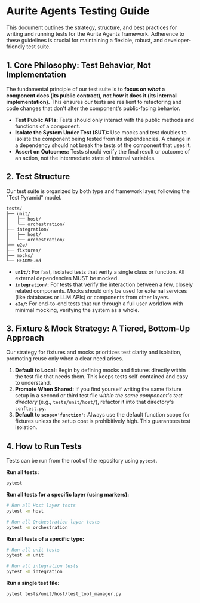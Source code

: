 # Aurite Agents Testing Guide

This document outlines the strategy, structure, and best practices for writing and running tests for the Aurite Agents framework. Adherence to these guidelines is crucial for maintaining a flexible, robust, and developer-friendly test suite.

## 1. Core Philosophy: Test Behavior, Not Implementation

The fundamental principle of our test suite is to **focus on *what* a component does (its public contract), not *how* it does it (its internal implementation).** This ensures our tests are resilient to refactoring and code changes that don't alter the component's public-facing behavior.

-   **Test Public APIs:** Tests should only interact with the public methods and functions of a component.
-   **Isolate the System Under Test (SUT):** Use mocks and test doubles to isolate the component being tested from its dependencies. A change in a dependency should not break the tests of the component that uses it.
-   **Assert on Outcomes:** Tests should verify the final result or outcome of an action, not the intermediate state of internal variables.

## 2. Test Structure

Our test suite is organized by both type and framework layer, following the "Test Pyramid" model.

```
tests/
├── unit/
│   ├── host/
│   └── orchestration/
├── integration/
│   ├── host/
│   └── orchestration/
├── e2e/
├── fixtures/
├── mocks/
└── README.md
```

-   **`unit/`:** For fast, isolated tests that verify a single class or function. All external dependencies MUST be mocked.
-   **`integration/`:** For tests that verify the interaction between a few, closely related components. Mocks should only be used for external services (like databases or LLM APIs) or components from other layers.
-   **`e2e/`:** For end-to-end tests that run through a full user workflow with minimal mocking, verifying the system as a whole.

## 3. Fixture & Mock Strategy: A Tiered, Bottom-Up Approach

Our strategy for fixtures and mocks prioritizes test clarity and isolation, promoting reuse only when a clear need arises.

1.  **Default to Local:** Begin by defining mocks and fixtures directly within the test file that needs them. This keeps tests self-contained and easy to understand.
2.  **Promote When Shared:** If you find yourself writing the same fixture setup in a second or third test file *within the same component's test directory* (e.g., `tests/unit/host/`), refactor it into that directory's `conftest.py`.
3.  **Default to `scope='function'`:** Always use the default function scope for fixtures unless the setup cost is prohibitively high. This guarantees test isolation.

## 4. How to Run Tests

Tests can be run from the root of the repository using `pytest`.

**Run all tests:**
```bash
pytest
```

**Run all tests for a specific layer (using markers):**
```bash
# Run all Host layer tests
pytest -m host

# Run all Orchestration layer tests
pytest -m orchestration
```

**Run all tests of a specific type:**
```bash
# Run all unit tests
pytest -m unit

# Run all integration tests
pytest -m integration
```

**Run a single test file:**
```bash
pytest tests/unit/host/test_tool_manager.py

